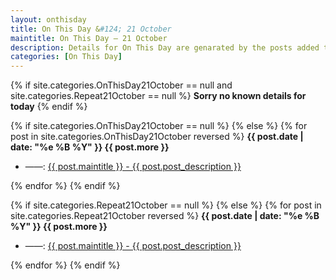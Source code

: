 ```yaml
---
layout: onthisday
title: On This Day &#124; 21 October
maintitle: On This Day — 21 October
description: Details for On This Day are genarated by the posts added to the website so the content is subject to changes/updates over time.
categories: [On This Day]
---
```


{% if site.categories.OnThisDay21October == null and site.categories.Repeat21October == null %}
<strong>Sorry no known details for today</strong>
{% endif %}

{% if site.categories.OnThisDay21October == null %}
{% else %}
{% for post in site.categories.OnThisDay21October reversed %}
<strong>{{ post.date | date: "%e %B %Y" }} {{ post.more }}</strong>
<ul>
<li> ——: <a href="{{ post.url }}">{{ post.maintitle }} - {{ post.post_description }}</a></li>
</ul>
{% endfor %}
{% endif %}

{% if site.categories.Repeat21October == null %}
{% else %}
{% for post in site.categories.Repeat21October reversed %}
<strong>{{ post.date | date: "%e %B %Y" }} {{ post.more }}</strong>
<ul>
<li> ——: <a href="{{ post.url }}">{{ post.maintitle }} - {{ post.post_description }}</a></li>
</ul>
{% endfor %}
{% endif %}
